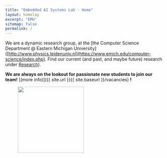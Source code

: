 ```yaml
---
title: "Embedded AI Systems Lab - Home"
layout: homelay
excerpt: "EMU"
sitemap: false
permalink: /
---
```



We are a dynamic research group, at the [the Computer Science Department @ Eastern Michigan University]([http://www.physics.leidenuniv.nl](https://www.emich.edu/computer-science/index.php). Find our current (and past, and maybe future) research under [Research](research)). 


 **We are always on the lookout for passionate new students to join our team!** [(more info)]({{ site.url }}{{ site.baseurl }}/vacancies) **!**




<figure class="fourth">
  <img src="gh-pages/images/logopic/emich_logo.png" style="width: 210px">
</figure>
